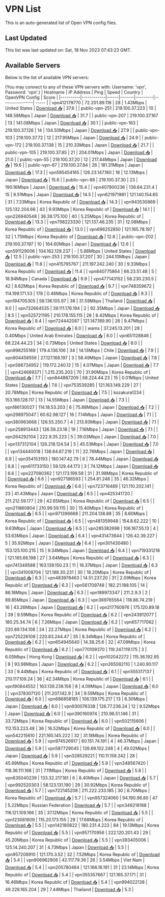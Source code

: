 # VPN List

This is an auto-generated list of Open VPN config files.

## Last Updated

This list was last updated on: Sat, 18 Nov 2023 07:43:23 GMT.

## Available Servers

Below is the list of available VPN servers:

(You may connect to any of these VPN servers with: Username: 'vpn', Password: 'vpn'.)
| Hostname | IP Address | Ping | Speed | Country | OpenVPN Config | Score |
|----------|------------|------|-------|---------|----------------| ----- |
| vpn412179770 | 72.201.89.118 | 28 | 1.43Mbps | United States | [Download 📥](./configs/server_0_US.ovpn) | 37.6 |
| public-vpn-251 | 219.100.37.223 | 10 | 148.58Mbps | Japan | [Download 📥](./configs/server_1_JP.ovpn) | 31.7 |
| public-vpn-207 | 219.100.37.167 | 13 | 141.08Mbps | Japan | [Download 📥](./configs/server_2_JP.ovpn) | 30.1 |
| public-vpn-163 | 219.100.37.126 | 14 | 134.50Mbps | Japan | [Download 📥](./configs/server_3_JP.ovpn) | 27.9 |
| public-vpn-103 | 219.100.37.72 | 12 | 217.95Mbps | Japan | [Download 📥](./configs/server_4_JP.ovpn) | 24.9 |
| public-vpn-172 | 219.100.37.138 | 15 | 210.33Mbps | Japan | [Download 📥](./configs/server_5_JP.ovpn) | 21.7 |
| public-vpn-105 | 219.100.37.85 | 21 | 204.01Mbps | Japan | [Download 📥](./configs/server_6_JP.ovpn) | 21.0 |
| public-vpn-55 | 219.100.37.20 | 12 | 217.44Mbps | Japan | [Download 📥](./configs/server_7_JP.ovpn) | 19.6 |
| public-vpn-67 | 219.100.37.84 | 26 | 181.31Mbps | Japan | [Download 📥](./configs/server_8_JP.ovpn) | 17.3 |
| vpn595454165 | 126.23.147.160 | 18 | 12.13Mbps | Japan | [Download 📥](./configs/server_9_JP.ovpn) | 15.6 |
| public-vpn-88 | 219.100.37.30 | 23 | 190.16Mbps | Japan | [Download 📥](./configs/server_10_JP.ovpn) | 15.4 |
| vpn407900236 | 138.64.231.4 | 15 | 8.51Mbps | Japan | [Download 📥](./configs/server_11_JP.ovpn) | 14.5 |
| vpn621971981 | 121.140.154.65 | 31 | 7.33Mbps | Korea Republic of | [Download 📥](./configs/server_12_KR.ovpn) | 14.3 |
| vpn943530869 | 125.132.204.66 | 43 | 9.93Mbps | Korea Republic of | [Download 📥](./configs/server_13_KR.ovpn) | 14.1 |
| vpn226940548 | 36.39.175.100 | 40 | 5.25Mbps | Korea Republic of | [Download 📥](./configs/server_14_KR.ovpn) | 13.3 |
| vpn798223330 | 121.137.46.235 | 31 | 12.08Mbps | Korea Republic of | [Download 📥](./configs/server_15_KR.ovpn) | 13.0 |
| vpn696252850 | 121.165.78.197 | 32 | 1.75Mbps | Korea Republic of | [Download 📥](./configs/server_16_KR.ovpn) | 12.8 |
| public-vpn-202 | 219.100.37.197 | 10 | 164.60Mbps | Japan | [Download 📥](./configs/server_17_JP.ovpn) | 12.6 |
| vpn591129006 | 104.162.129.237 | - | 5.88Mbps | United States | [Download 📥](./configs/server_18_US.ovpn) | 12.5 |
| public-vpn-253 | 219.100.37.207 | 30 | 244.10Mbps | Japan | [Download 📥](./configs/server_19_JP.ovpn) | 11.8 |
| vpn415795767 | 211.197.242.240 | 30 | 9.33Mbps | Korea Republic of | [Download 📥](./configs/server_20_KR.ovpn) | 11.4 |
| vpn840775864 | 66.23.51.48 | 5 | 18.94Mbps | Canada | [Download 📥](./configs/server_21_CA.ovpn) | 9.9 |
| vpn477143152 | 58.230.230.5 | 42 | 8.62Mbps | Korea Republic of | [Download 📥](./configs/server_22_KR.ovpn) | 9.7 |
| vpn748359672 | 114.199.171.53 | 178 | 0.46Mbps | Korea Republic of | [Download 📥](./configs/server_23_KR.ovpn) | 9.3 |
| vpn194705305 | 58.136.105.97 | 38 | 31.59Mbps | Thailand | [Download 📥](./configs/server_24_TH.ovpn) | 9.0 |
| vpn732664535 | 39.111.176.194 | 2 | 92.35Mbps | Japan | [Download 📥](./configs/server_25_JP.ovpn) | 8.5 |
| vpn525721195 | 210.178.155.115 | 28 | 8.42Mbps | Korea Republic of | [Download 📥](./configs/server_26_KR.ovpn) | 8.4 |
| vpn724442087 | 121.147.189.90 | 26 | 9.47Mbps | Korea Republic of | [Download 📥](./configs/server_27_KR.ovpn) | 8.0 |
| wams | 37.245.13.201 | 28 | 0.40Mbps | United Arab Emirates | [Download 📥](./configs/server_28_AE.ovpn) | 8.0 |
| vpn651128846 | 68.224.44.23 | 34 | 0.73Mbps | United States | [Download 📥](./configs/server_29_US.ovpn) | 8.0 |
| vpn998255169 | 179.4.136.106 | 34 | 14.13Mbps | Chile | [Download 📥](./configs/server_30_CL.ovpn) | 7.9 |
| vpn904458556 | 27.127.168.197 | 3 | 58.49Mbps | Japan | [Download 📥](./configs/server_31_JP.ovpn) | 7.8 |
| vpn586734952 | 119.172.240.12 | 15 | 4.07Mbps | Japan | [Download 📥](./configs/server_32_JP.ovpn) | 7.7 |
| vpn424669371 | 1.215.235.203 | 70 | 31.90Mbps | Korea Republic of | [Download 📥](./configs/server_33_KR.ovpn) | 7.7 |
| vpn844887209 | 68.224.44.23 | 15 | 0.01Mbps | United States | [Download 📥](./configs/server_34_US.ovpn) | 7.6 |
| vpn753539285 | 121.163.149.229 | 27 | 20.78Mbps | Korea Republic of | [Download 📥](./configs/server_35_KR.ovpn) | 7.5 |
| kozakura1234 | 153.166.128.117 | 13 | 14.55Mbps | Japan | [Download 📥](./configs/server_36_JP.ovpn) | 7.3 |
| vpn186130027 | 114.18.53.203 | 6 | 75.88Mbps | Japan | [Download 📥](./configs/server_37_JP.ovpn) | 7.2 |
| vpn298975047 | 60.62.98.127 | 16 | 7.14Mbps | Japan | [Download 📥](./configs/server_38_JP.ovpn) | 7.1 |
| vpn380963668 | 126.55.250.7 | 4 | 213.93Mbps | Japan | [Download 📥](./configs/server_39_JP.ovpn) | 7.1 |
| vpn258913443 | 126.59.23.18 | 19 | 7.16Mbps | Japan | [Download 📥](./configs/server_40_JP.ovpn) | 7.1 |
| vpn264292104 | 222.9.35.223 | 5 | 39.03Mbps | Japan | [Download 📥](./configs/server_41_JP.ovpn) | 7.0 |
| vpn137312104 | 126.218.124.54 | 5 | 45.53Mbps | Japan | [Download 📥](./configs/server_42_JP.ovpn) | 7.0 |
| vpn134440018 | 138.64.67.219 | 11 | 22.76Mbps | Japan | [Download 📥](./configs/server_43_JP.ovpn) | 6.9 |
| vpn354153193 | 180.147.42.79 | 6 | 78.44Mbps | Japan | [Download 📥](./configs/server_44_JP.ovpn) | 6.8 |
| vpn611733150 | 59.129.44.173 | 3 | 74.12Mbps | Japan | [Download 📥](./configs/server_45_JP.ovpn) | 6.6 |
| vpn227080362 | 121.173.199.58 | 31 | 31.98Mbps | Korea Republic of | [Download 📥](./configs/server_46_KR.ovpn) | 6.6 |
| vpn927186593 | 1.254.81.248 | 35 | 46.32Mbps | Korea Republic of | [Download 📥](./configs/server_47_KR.ovpn) | 6.6 |
| vpn723716489 | 121.110.202.141 | 23 | 41.43Mbps | Japan | [Download 📥](./configs/server_48_JP.ovpn) | 6.5 |
| vpn425341720 | 211.212.59.177 | 29 | 42.65Mbps | Korea Republic of | [Download 📥](./configs/server_49_KR.ovpn) | 6.5 |
| vpn211860804 | 210.99.59.115 | 30 | 15.40Mbps | Korea Republic of | [Download 📥](./configs/server_50_KR.ovpn) | 6.5 |
| vpn971396668 | 211.204.138.88 | 35 | 8.60Mbps | Korea Republic of | [Download 📥](./configs/server_51_KR.ovpn) | 6.5 |
| vpn481359948 | 154.8.62.222 | 10 | 9.63Mbps | Japan | [Download 📥](./configs/server_52_JP.ovpn) | 6.5 |
| vpn285382698 | 106.167.55.13 | 4 | 53.63Mbps | Japan | [Download 📥](./configs/server_53_JP.ovpn) | 6.4 |
| vpn431473644 | 126.42.39.227 | 5 | 35.92Mbps | Japan | [Download 📥](./configs/server_54_JP.ovpn) | 6.4 |
| vpn301430480 | 153.125.100.215 | 15 | 9.34Mbps | Japan | [Download 📥](./configs/server_55_JP.ovpn) | 6.4 |
| vpn719331218 | 121.165.66.198 | 27 | 3.64Mbps | Korea Republic of | [Download 📥](./configs/server_56_KR.ovpn) | 6.3 |
| vpn741349588 | 163.139.150.23 | 11 | 16.37Mbps | Japan | [Download 📥](./configs/server_57_JP.ovpn) | 6.3 |
| vpn341008704 | 121.188.30.231 | 30 | 18.20Mbps | Korea Republic of | [Download 📥](./configs/server_58_KR.ovpn) | 6.3 |
| vpn483978463 | 14.51.237.20 | 31 | 2.09Mbps | Korea Republic of | [Download 📥](./configs/server_59_KR.ovpn) | 6.3 |
| vpn561709748 | 182.21.188.105 | 14 | 86.18Mbps | Japan | [Download 📥](./configs/server_60_JP.ovpn) | 6.3 |
| vpn189973347 | 211.2.9.3 | 2 | 89.85Mbps | Japan | [Download 📥](./configs/server_61_JP.ovpn) | 6.3 |
| vpn369765564 | 118.86.74.219 | 16 | 43.26Mbps | Japan | [Download 📥](./configs/server_62_JP.ovpn) | 6.2 |
| vpn217760976 | 175.120.89.18 | 39 | 9.59Mbps | Korea Republic of | [Download 📥](./configs/server_63_KR.ovpn) | 6.2 |
| vpn243912077 | 180.25.34.74 | 6 | 7.26Mbps | Japan | [Download 📥](./configs/server_64_JP.ovpn) | 6.2 |
| vpn657717062 | 220.89.134.108 | 24 | 22.27Mbps | Korea Republic of | [Download 📥](./configs/server_65_KR.ovpn) | 6.2 |
| vpn725226108 | 220.83.244.47 | 35 | 8.34Mbps | Korea Republic of | [Download 📥](./configs/server_66_KR.ovpn) | 6.2 |
| vpn654945640 | 14.38.25.6 | 32 | 47.09Mbps | Korea Republic of | [Download 📥](./configs/server_67_KR.ovpn) | 6.2 |
| vpn770109370 | 119.247.119.175 | 3 | 6.05Mbps | Hong Kong | [Download 📥](./configs/server_68_HK.ovpn) | 6.2 |
| vpn102042272 | 115.36.192.85 | 8 | 93.98Mbps | Japan | [Download 📥](./configs/server_69_JP.ovpn) | 6.2 |
| vpn265082110 | 1.240.90.117 | 33 | 9.44Mbps | Korea Republic of | [Download 📥](./configs/server_70_KR.ovpn) | 6.1 |
| vpn555317137 | 210.117.109.24 | 36 | 42.34Mbps | Korea Republic of | [Download 📥](./configs/server_71_KR.ovpn) | 6.1 |
| vpn190844552 | 163.139.238.156 | 8 | 4.09Mbps | Japan | [Download 📥](./configs/server_72_JP.ovpn) | 6.0 |
| vpn378307120 | 211.207.142.9 | 34 | 9.59Mbps | Korea Republic of | [Download 📥](./configs/server_73_KR.ovpn) | 6.0 |
| vpn686858185 | 106.139.175.217 | 13 | 6.30Mbps | Japan | [Download 📥](./configs/server_74_JP.ovpn) | 6.0 |
| vpn930076338 | 126.77.236.24 | 12 | 9.52Mbps | Japan | [Download 📥](./configs/server_75_JP.ovpn) | 6.0 |
| vpn390160974 | 210.96.51.146 | 31 | 33.72Mbps | Korea Republic of | [Download 📥](./configs/server_76_KR.ovpn) | 6.0 |
| vpn502115606 | 112.153.223.48 | 36 | 16.52Mbps | Korea Republic of | [Download 📥](./configs/server_77_KR.ovpn) | 6.0 |
| vpn542215610 | 221.165.145.222 | 32 | 31.18Mbps | Korea Republic of | [Download 📥](./configs/server_78_KR.ovpn) | 5.9 |
| vpn974526917 | 60.151.74.191 | 4 | 46.37Mbps | Japan | [Download 📥](./configs/server_79_JP.ovpn) | 5.9 |
| vpn587729045 | 126.69.102.248 | 4 | 49.02Mbps | Japan | [Download 📥](./configs/server_80_JP.ovpn) | 5.9 |
| vpn328529221 | 110.11.159.242 | 28 | 45.69Mbps | Korea Republic of | [Download 📥](./configs/server_81_KR.ovpn) | 5.9 |
| vpn348567420 | 118.36.111.168 | 31 | 7.11Mbps | Korea Republic of | [Download 📥](./configs/server_82_KR.ovpn) | 5.8 |
| vpn635040239 | 133.32.217.181 | 6 | 8.40Mbps | Japan | [Download 📥](./configs/server_83_JP.ovpn) | 5.7 |
| vpn992520303 | 58.123.131.190 | 29 | 30.92Mbps | Korea Republic of | [Download 📥](./configs/server_84_KR.ovpn) | 5.7 |
| vpn722145208 | 211.222.233.185 | 30 | 8.70Mbps | Korea Republic of | [Download 📥](./configs/server_85_KR.ovpn) | 5.7 |
| vpn957324060 | 94.190.96.80 | 47 | 5.22Mbps | Russian Federation | [Download 📥](./configs/server_86_RU.ovpn) | 5.7 |
| vpn346218168 | 116.121.109.166 | 35 | 37.12Mbps | Korea Republic of | [Download 📥](./configs/server_87_KR.ovpn) | 5.5 |
| vpn123081609 | 115.20.173.155 | 29 | 17.68Mbps | Korea Republic of | [Download 📥](./configs/server_88_KR.ovpn) | 5.5 |
| vpn142180822 | 180.231.4.223 | 84 | 19.13Mbps | Korea Republic of | [Download 📥](./configs/server_89_KR.ovpn) | 5.5 |
| vpn957170956 | 222.120.201.43 | 29 | 45.20Mbps | Korea Republic of | [Download 📥](./configs/server_90_KR.ovpn) | 5.5 |
| vpn393405006 | 125.14.240.207 | 31 | 4.73Mbps | Japan | [Download 📥](./configs/server_91_JP.ovpn) | 5.5 |
| vpn957208910 | 121.170.3.52 | 32 | 7.52Mbps | Korea Republic of | [Download 📥](./configs/server_92_KR.ovpn) | 5.4 |
| vpn906962908 | 42.117.79.36 | 26 | 3.54Mbps | Viet Nam | [Download 📥](./configs/server_93_VN.ovpn) | 5.4 |
| vpn205780464 | 121.166.16.191 | 31 | 23.14Mbps | Korea Republic of | [Download 📥](./configs/server_94_KR.ovpn) | 5.4 |
| vpn355357667 | 121.165.37.171 | 31 | 16.46Mbps | Korea Republic of | [Download 📥](./configs/server_95_KR.ovpn) | 5.4 |
| vpn994022138 | 49.228.165.204 | 29 | 7.44Mbps | Thailand | [Download 📥](./configs/server_96_TH.ovpn) | 5.3 |
